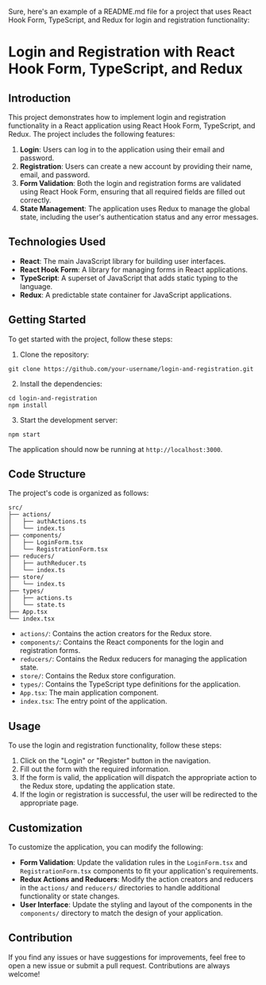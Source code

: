 Sure, here's an example of a README.md file for a project that uses React Hook Form, TypeScript, and Redux for login and registration functionality:

# Login and Registration with React Hook Form, TypeScript, and Redux

## Introduction
This project demonstrates how to implement login and registration functionality in a React application using React Hook Form, TypeScript, and Redux. The project includes the following features:

1. **Login**: Users can log in to the application using their email and password.
2. **Registration**: Users can create a new account by providing their name, email, and password.
3. **Form Validation**: Both the login and registration forms are validated using React Hook Form, ensuring that all required fields are filled out correctly.
4. **State Management**: The application uses Redux to manage the global state, including the user's authentication status and any error messages.

## Technologies Used
- **React**: The main JavaScript library for building user interfaces.
- **React Hook Form**: A library for managing forms in React applications.
- **TypeScript**: A superset of JavaScript that adds static typing to the language.
- **Redux**: A predictable state container for JavaScript applications.

## Getting Started
To get started with the project, follow these steps:

1. Clone the repository:
```
git clone https://github.com/your-username/login-and-registration.git
```

2. Install the dependencies:
```
cd login-and-registration
npm install
```

3. Start the development server:
```
npm start
```

The application should now be running at `http://localhost:3000`.

## Code Structure
The project's code is organized as follows:

```
src/
├── actions/
│   ├── authActions.ts
│   └── index.ts
├── components/
│   ├── LoginForm.tsx
│   └── RegistrationForm.tsx
├── reducers/
│   ├── authReducer.ts
│   └── index.ts
├── store/
│   └── index.ts
├── types/
│   ├── actions.ts
│   └── state.ts
├── App.tsx
└── index.tsx
```

- `actions/`: Contains the action creators for the Redux store.
- `components/`: Contains the React components for the login and registration forms.
- `reducers/`: Contains the Redux reducers for managing the application state.
- `store/`: Contains the Redux store configuration.
- `types/`: Contains the TypeScript type definitions for the application.
- `App.tsx`: The main application component.
- `index.tsx`: The entry point of the application.

## Usage
To use the login and registration functionality, follow these steps:

1. Click on the "Login" or "Register" button in the navigation.
2. Fill out the form with the required information.
3. If the form is valid, the application will dispatch the appropriate action to the Redux store, updating the application state.
4. If the login or registration is successful, the user will be redirected to the appropriate page.

## Customization
To customize the application, you can modify the following:

- **Form Validation**: Update the validation rules in the `LoginForm.tsx` and `RegistrationForm.tsx` components to fit your application's requirements.
- **Redux Actions and Reducers**: Modify the action creators and reducers in the `actions/` and `reducers/` directories to handle additional functionality or state changes.
- **User Interface**: Update the styling and layout of the components in the `components/` directory to match the design of your application.

## Contribution
If you find any issues or have suggestions for improvements, feel free to open a new issue or submit a pull request. Contributions are always welcome!
